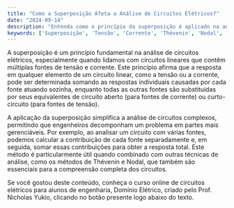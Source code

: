 ```yaml
---
title: "Como a Superposição Afeta a Análise de Circuitos Elétricos?"
date: "2024-09-14"
description: "Entenda como o princípio da superposição é aplicado na análise de circuitos elétricos e sua importância no contexto de engenharia."
keywords: ['Superposição', 'Tensão', 'Corrente', 'Thévenin', 'Nodal', 'Fonte']
---
```


A superposição é um princípio fundamental na análise de circuitos elétricos, especialmente quando lidamos com circuitos lineares que contêm múltiplas fontes de tensão e corrente. Este princípio afirma que a resposta em qualquer elemento de um circuito linear, como a tensão ou a corrente, pode ser determinada somando as respostas individuais causadas por cada fonte atuando sozinha, enquanto todas as outras fontes são substituídas por seus equivalentes de circuito aberto (para fontes de corrente) ou curto-circuito (para fontes de tensão).

A aplicação da superposição simplifica a análise de circuitos complexos, permitindo que engenheiros decomponham um problema em partes mais gerenciáveis. Por exemplo, ao analisar um circuito com várias fontes, podemos calcular a contribuição de cada fonte separadamente e, em seguida, somar essas contribuições para obter a resposta total. Este método é particularmente útil quando combinado com outras técnicas de análise, como os métodos de Thévenin e Nodal, que também são essenciais para a compreensão completa dos circuitos.

Se você gostou deste conteúdo, conheça o curso online de circuitos elétricos para alunos de engenharia, Domínio Elétrico, criado pelo Prof. Nicholas Yukio, clicando no botão presente logo abaixo do texto.
